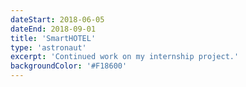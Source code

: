 ```yaml
---
dateStart: 2018-06-05
dateEnd: 2018-09-01
title: 'SmartHOTEL'
type: 'astronaut'
excerpt: 'Continued work on my internship project.'
backgroundColor: '#F18600'
---
```

